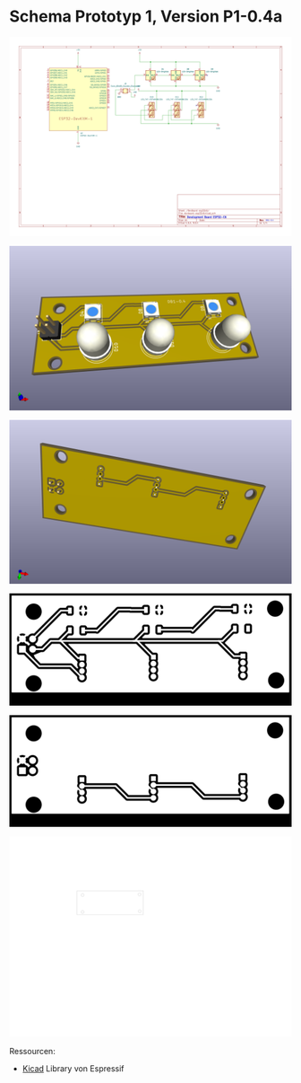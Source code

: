 
# Schema Prototyp 1, Version P1-0.4a

![](Output/Proto-1-DevBoard-esp32c6.svg)

![](Output/DB1-front.png)

![](Output/DB1-back.png)

![](Output/Proto-1-F_Cu.svg)

![](Output/Proto-1-B_Cu.svg)

![](Output/Proto-1-Edge_Cuts.svg)

Ressourcen:

- [Kicad](https://github.com/espressif/kicad-libraries) Library von Espressif
